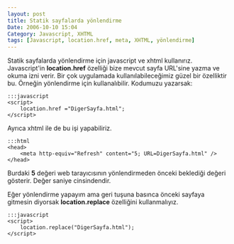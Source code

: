 ```yaml
---
layout: post
title: Statik sayfalarda yönlendirme
Date: 2006-10-10 15:04
Category: Javascript, XHTML
tags: [Javascript, location.href, meta, XHTML, yönlendirme]
---
```


Statik sayfalarda yönlendirme için javascript ve xhtml kullanırız.
Javascript'in **location.href** özelliği bize mevcut sayfa URL'sine
yazma ve okuma izni verir. Bir çok uygulamada kullanılabileceğimiz güzel
bir özelliktir bu. Örneğin yönlendirme için kullanalıbilir. Kodumuzu
yazarsak:

	:::javascript
	<script>
		location.href ="DigerSayfa.html";
	</script>

Ayrıca xhtml ile de bu işi yapabiliriz.

	:::html
	<head>
		<meta http-equiv="Refresh" content="5; URL=DigerSayfa.html" />
	</head>

Burdaki **5** değeri web tarayıcısının yönlendirmeden önceki beklediği
değeri gösterir. Değer saniye cinsindendir.

Eğer yönlendirme yapayım ama geri tuşuna basınca önceki sayfaya gitmesin
diyorsak **location.replace** özelliğini kullanmalıyız.

	:::javascript
	<script>
		location.replace("DigerSayfa.html");
	</script>

